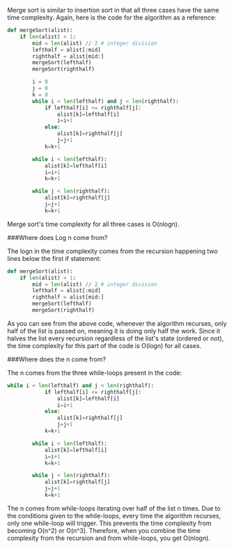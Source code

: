 <!--title={Merge Sort Time Complexity}-->

<!--badges={Algorithms:10,Python:5}-->

<!--concepts={Merge sort}-->

Merge sort is similar to insertion sort in that all three cases have the same time complexity. Again, here is the code for the algorithm as a reference:

```Python
def mergeSort(alist):
    if len(alist) > 1:
        mid = len(alist) // 2 # integer division
        lefthalf = alist[:mid]
        righthalf = alist[mid:]
        mergeSort(lefthalf)
        mergeSort(righthalf)

        i = 0
        j = 0
        k = 0
        while i < len(lefthalf) and j < len(righthalf):
        	if lefthalf[i] <= righthalf[j]:
        		alist[k]=lefthalf[i]
        		i=i+1
        	else:
        		alist[k]=righthalf[j]
        		j=j+1
        	k=k+1

        while i < len(lefthalf):
        	alist[k]=lefthalf[i]
        	i=i+1
        	k=k+1

        while j < len(righthalf):
        	alist[k]=righthalf[j]
        	j=j+1
        	k=k+1


```

Merge sort's time complexity for all three cases is O(nlogn). 

###Where does Log n come from?

The logn in the time complexity comes from the recursion happening two lines below the first if statement:

```python
def mergeSort(alist):
    if len(alist) > 1:
        mid = len(alist) // 2 # integer division
        lefthalf = alist[:mid]
        righthalf = alist[mid:]
        mergeSort(lefthalf)
        mergeSort(righthalf)
```

As you can see from the above code, whenever the algorithm recurses, only half of the list is passed on, meaning it is doing only half the work. Since it halves the list every recursion regardless of the list's state (ordered or not), the time complexity for this part of the code is O(logn) for all cases.

###Where does the n come from?

The n comes from the three while-loops present in the code: 

```python
while i < len(lefthalf) and j < len(righthalf):
        	if lefthalf[i] <= righthalf[j]:
        		alist[k]=lefthalf[i]
        		i=i+1
        	else:
        		alist[k]=righthalf[j]
        		j=j+1
        	k=k+1

        while i < len(lefthalf):
        	alist[k]=lefthalf[i]
        	i=i+1
        	k=k+1

        while j < len(righthalf):
        	alist[k]=righthalf[j]
        	j=j+1
        	k=k+1

```

The n comes from while-loops iterating over half of the list n times.  Due to the conditions given to the while-loops, every time the algorithm recurses, only one while-loop will trigger. This prevents the time complexity from becoming O(n^2) or O(n^3). Therefore, when you combine the time complexity from the recursion and from while-loops, you get O(nlogn).